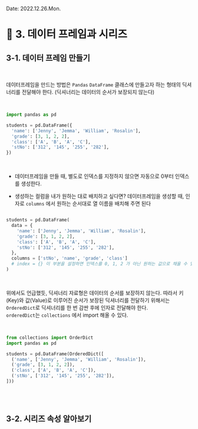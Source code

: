 Date: 2022.12.26.Mon.

# :memo: 3. 데이터 프레임과 시리즈

## 3-1. 데이터 프레임 만들기

<br/>

데이터프레임을 만드는 방법은 `Pandas` `DataFrame` 클래스에 만들고자 하는 형태의 딕셔너리를 전달해야 한다. (딕셔너리는 데이터의 순서가 보장되지 않는다)

<br/>

```python
import pandas as pd

students = pd.DataFrame({
  'name': ['Jenny', 'Jemma', 'William', 'Rosalin'],
  'grade': [3, 1, 2, 2],
  'class': ['A', 'B', 'A', 'C'],
  'stNo': ['312', '145', '255', '282'],
})

```

<br/>

* 데이터프레임을 만들 때, 별도로 인덱스를 지정하지 않으면 자동으로 0부터 인덱스를 생성한다. <br/>

* 생성하는 컬럼을 내가 원하는 대로 배치하고 싶다면? 데이터프레임을 생성할 때, 인자로 `columns` 에서 원하는 순서대로 열 이름을 배치해 주면 된다 <br/>

```python

students = pd.DataFrame(
  data = {
    'name': ['Jenny', 'Jemma', 'William', 'Rosalin'],
    'grade': [3, 1, 2, 2],
    'class': ['A', 'B', 'A', 'C'],
    'stNo': ['312', '145', '255', '282'],
  },
  columns = ['stNo', 'name', 'grade', 'class']
  # index = {} 이 부분을 설정하면 인덱스를 0, 1, 2 가 아닌 원하는 값으로 채울 수 있다
)

```

<br/>

위에서도 언급했듯, 딕셔너리 자료형은 데이터의 순서를 보장하지 않는다. 따라서 키(Key)와 값(Value)로 이루어진 순서가 보장된 딕셔너리를 전달하기 위해서는 `OrderedDict`로 딕셔너리를 한 번 감싼 후에 인자로 전달해야 한다. <br/>
`orderedDict`는 `collections` 에서 import 해올 수 있다.

<br/>

```python
from collections import OrderDict
import pandas as pd

students = pd.DataFrame(OrderedDict([
  ('name', ['Jenny', 'Jemma', 'William', 'Rosalin']),
  ('grade', [3, 1, 2, 2]),
  ('class', ['A', 'B', 'A', 'C']),
  ('stNo', ['312', '145', '255', '282']),
]))

```

<br/><br/>

## 3-2. 시리즈 속성 알아보기

<br/>